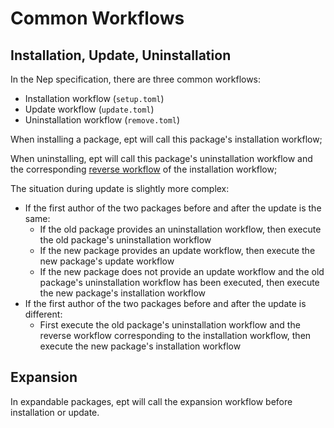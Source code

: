 # Common Workflows
## Installation, Update, Uninstallation
In the Nep specification, there are three common workflows:
* Installation workflow (`setup.toml`)
* Update workflow (`update.toml`)
* Uninstallation workflow (`remove.toml`)

When installing a package, ept will call this package's installation workflow;

When uninstalling, ept will call this package's uninstallation workflow and the corresponding [reverse workflow](./4-reserve.md) of the installation workflow;

The situation during update is slightly more complex:
* If the first author of the two packages before and after the update is the same:
  * If the old package provides an uninstallation workflow, then execute the old package's uninstallation workflow
  * If the new package provides an update workflow, then execute the new package's update workflow
  * If the new package does not provide an update workflow and the old package's uninstallation workflow has been executed, then execute the new package's installation workflow
* If the first author of the two packages before and after the update is different:
  * First execute the old package's uninstallation workflow and the reverse workflow corresponding to the installation workflow, then execute the new package's installation workflow

## Expansion
In expandable packages, ept will call the expansion workflow before installation or update.
